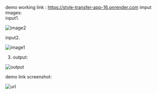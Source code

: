 demo working link : https://style-transfer-app-16.onrender.com
imput images:  
input1.



![image2](https://github.com/user-attachments/assets/d6218b46-72d6-4480-bb9a-16b51317efca)

  
  
  input2.

  ![image1](https://github.com/user-attachments/assets/083ffc08-e9e1-4c26-9db2-176163687233)

 
  
  
  3. output:
  
  
  ![output](https://github.com/user-attachments/assets/e3053031-0133-4da6-9f15-7ece78a13d63)



  demo link screenshot:


  
![url](https://github.com/user-attachments/assets/84f75f05-04ee-468e-80a9-5e657c119ea1)
